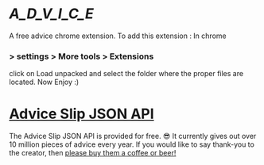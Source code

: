 # _A_D_V_I_C_E_
A free advice chrome extension.
To add this extension :
In chrome
### > settings > More tools > Extensions
click on Load unpacked
and select the folder where the proper files are located.
Now Enjoy :)
# [Advice Slip JSON API](https://api.adviceslip.com/)
The Advice Slip JSON API is provided for free. 😎 
It currently gives out over 10 million pieces of advice every year. If you would like to say thank-you to the creator, then [please buy them a coffee or beer!](https://ko-fi.com/tomkiss) 
